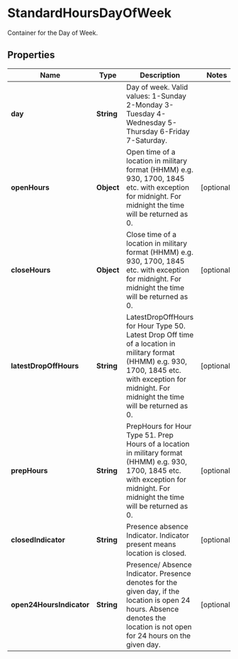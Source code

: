 

# StandardHoursDayOfWeek

Container for the Day of Week.

## Properties

| Name | Type | Description | Notes |
|------------ | ------------- | ------------- | -------------|
|**day** | **String** | Day of week.   Valid values:  1-Sunday 2-Monday 3-Tuesday 4-Wednesday 5-Thursday 6-Friday 7-Saturday. |  |
|**openHours** | **Object** | Open time of a location in military format (HHMM) e.g. 930, 1700, 1845 etc. with exception for midnight. For midnight the time will be returned as 0. |  [optional] |
|**closeHours** | **Object** | Close time of a location in military format (HHMM) e.g. 930, 1700, 1845 etc. with exception for midnight. For midnight the time will be returned as 0. |  [optional] |
|**latestDropOffHours** | **String** | LatestDropOffHours for Hour Type 50. Latest Drop Off time of a location in military format (HHMM) e.g. 930, 1700, 1845 etc. with exception for midnight. For midnight the time will be returned as 0. |  [optional] |
|**prepHours** | **String** | PrepHours for Hour Type 51. Prep Hours of a location in military format (HHMM) e.g. 930, 1700, 1845 etc. with exception for midnight. For midnight the time will be returned as 0. |  [optional] |
|**closedIndicator** | **String** | Presence absence Indicator. Indicator present means location is closed. |  [optional] |
|**open24HoursIndicator** | **String** | Presence/ Absence Indicator. Presence denotes  for the given day, if the location is open 24 hours. Absence denotes the location is not open for 24 hours on the given day. |  [optional] |



